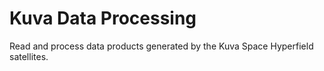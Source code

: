 # Kuva Data Processing

Read and process data products generated by the Kuva Space Hyperfield satellites.
